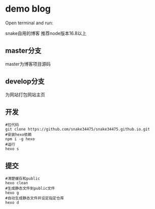 # demo blog

Open terminal and run:

snake自用的博客
推荐node版本16.8以上

## master分支

master为博客项目源码

## develop分支

为网站打包网站主页


## 开发
```shell
#拉代码
git clone https://github.com/snake34475/snake34475.github.io.git
#安装hexo依赖
npm i -g hexo
#运行
hexo s
```
## 提交
```shell
#清楚缓存和public
hexo clean
#生成静态文件到public文件
hexo g 
#自动生成静态文件并设定指定仓库
hexo d
```

